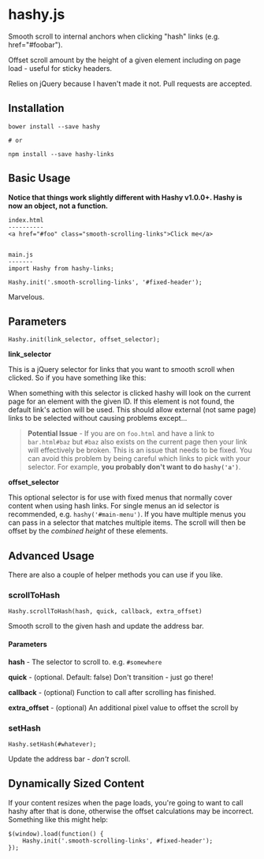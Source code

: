 # hashy.js #

Smooth scroll to internal anchors when clicking "hash" links (e.g. href="#foobar").

Offset scroll amount by the height of a given element including on page load - useful for sticky headers.

Relies on jQuery because I haven't made it not. Pull requests are accepted.

## Installation ##

    bower install --save hashy

    # or

    npm install --save hashy-links


## Basic Usage ##

**Notice that things work slightly different with Hashy v1.0.0+. Hashy is now an object, not a function.**

    index.html
    ----------
    <a href="#foo" class="smooth-scrolling-links">Click me</a>


    main.js
    -------
    import Hashy from hashy-links;

    Hashy.init('.smooth-scrolling-links', '#fixed-header');

Marvelous.


## Parameters ##

    Hashy.init(link_selector, offset_selector);

**link_selector**

This is a jQuery selector for links that you want to smooth scroll when clicked. So if you have something like this:

When something with this selector is clicked hashy will look on the current page for an element with the given ID. If this element is not found, the default link's action will be used. This should allow external (not same page) links to be selected without causing problems except...

> **Potential Issue** - If you are on `foo.html` and have a link to `bar.html#baz` but `#baz` also exists on the current page then your link will effectively be broken. This is an issue that needs to be fixed. You can avoid this problem by being careful which links to pick with your selector. For example, **you probably don't want to do `hashy('a')`**.

**offset_selector**

This optional selector is for use with fixed menus that normally cover content when using hash links. For single menus an id selector is recommended, e.g. `hashy('#main-menu')`. If you have multiple menus you can pass in a selector that matches multiple items. The scroll will then be offset by the *combined height* of these elements.


## Advanced Usage ##

There are also a couple of helper methods you can use if you like.


### scrollToHash ###

    Hashy.scrollToHash(hash, quick, callback, extra_offset)

Smooth scroll to the given hash and update the address bar.


#### Parameters ####

**hash** - The selector to scroll to. e.g. `#somewhere`

**quick** - (optional. Default: false) Don't transition - just go there!

**callback** - (optional) Function to call after scrolling has finished.

**extra_offset** - (optional) An additional pixel value to offset the scroll by


### setHash ###

    Hashy.setHash(#whatever);

Update the address bar - *don't* scroll.


## Dynamically Sized Content ##

If your content resizes when the page loads, you're going to want to call hashy after that is done, otherwise the offset calculations may be incorrect. Something like this might help:

    $(window).load(function() {
        Hashy.init('.smooth-scrolling-links', #fixed-header');
    });
